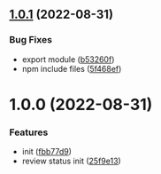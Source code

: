 ## [1.0.1](https://github.com/aomi-javascript/common-entity/compare/v1.0.0...v1.0.1) (2022-08-31)


### Bug Fixes

* export module ([b53260f](https://github.com/aomi-javascript/common-entity/commit/b53260f1a864dda0c9f8f23d96f20e4b6f91fcc0))
* npm include files ([5f468ef](https://github.com/aomi-javascript/common-entity/commit/5f468efa27afb558de3aba1c52d884578eb6e05d))

# 1.0.0 (2022-08-31)


### Features

* init ([fbb77d9](https://github.com/aomi-javascript/common-entity/commit/fbb77d906d3612edd3e6fa56e82b9c9894185a79))
* review status init ([25f9e13](https://github.com/aomi-javascript/common-entity/commit/25f9e13ff15f781e1579541ba6c30618014857d0))
